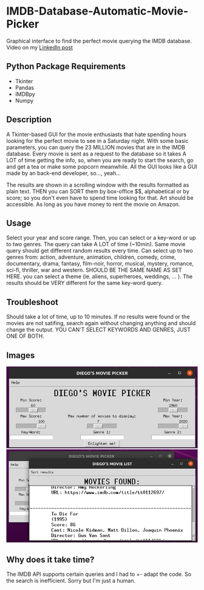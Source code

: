 # IMDB-Database-Automatic-Movie-Picker
Graphical interface to find the perfect movie querying the IMDB database. Video on my [Linkedln post](https://www.linkedin.com/feed/update/urn:li:activity:6710466352265617408/)


## Python Package Requirements

- Tkinter
- Pandas
- IMDBpy
- Numpy


## Description

A Tkinter-based GUI for the movie enthusiasts that hate spending hours looking for the perfect movie to see in a Saturday night. With some basic parameters, you can query the 23 MILLION movies that are in the IMDB database.
Every movie is sent as a request to the database so it takes A LOT of time getting the info, so, when you are ready to start the search, go and get a tea or make some popcorn meanwhile. All the GUI looks like a GUI made by an back-end developer, so..., yeah...

The results are shown in a scrolling window with the results formatted as plain text. THEN you can SORT them by box-office $$, alphabetical or by score; so you don't even have to spend time looking for that. Art should be accessible. As long as you have money to rent the movie on Amazon.


## Usage

Select your year and score range. Then, you can select or a key-word or up to two genres. The query can take A LOT of time (~10min). Same movie query should get different random results every time.
Can select up to two genres from: action, adventure, animation, children, comedy, crime, documentary, drama, fantasy, film-noir, horror, musical, mystery, romance, sci-fi, thriller, war and western. SHOULD BE THE SAME NAME AS SET HERE.
you can select a theme (ie. aliens, superheroes, weddings, ... ). The results should be VERY different for the same key-word query.


## Troubleshoot

Should take a lot of time, up to 10 minutes. If no results were found or the movies are not satifing, search again without changing anything and should change the output. YOU CAN'T SELECT KEYWORDS AND GENRES, JUST ONE OF BOTH.


## Images

![Main window](image_1.png)
![Search results window](image_2.png)


## Why does it take time?

The IMDB API supports certain queries and I had to +- adapt the code. So the search is inefficient. Sorry but I'm just a human.


